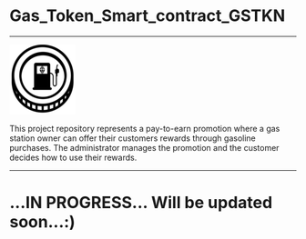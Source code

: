 # Gas_Token_Smart_contract_GSTKN

---

![GasToken](pictures/gas_token_pic.png)

This project repository represents a pay-to-earn promotion where a gas station owner can offer their customers rewards through gasoline purchases. The administrator manages the promotion and the customer decides how to use their rewards.

---

# ...IN PROGRESS... Will be updated soon...:)
